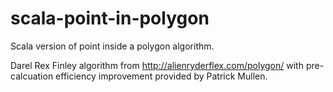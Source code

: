 # scala-point-in-polygon
Scala version of point inside a polygon algorithm.

Darel Rex Finley algorithm from http://alienryderflex.com/polygon/ with pre-calcuation efficiency improvement provided by Patrick Mullen.
